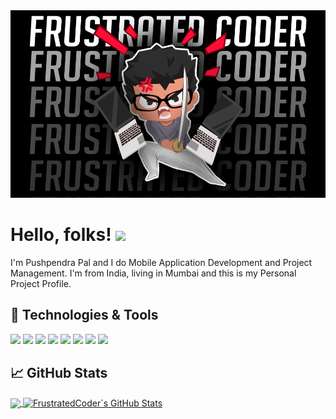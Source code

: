 <img src="https://github.com/frustrat3dcoder/cuddly-bassoon/blob/main/FCwall.jpeg" width="100%" height="300" />

# Hello, folks! <img src="https://raw.githubusercontent.com/MartinHeinz/MartinHeinz/master/wave.gif" width="30px">

I'm Pushpendra Pal and I do Mobile Application Development and Project Management. I'm from India, living in Mumbai and this is my Personal Project Profile. 

## 🔧 Technologies & Tools
![](https://img.shields.io/dart/v1?message=Dart&style=flat&logo=dart&logoColor=white&color=2bbc8a)
![](https://img.shields.io/badge/Editor-IntelliJ_IDEA-informational?style=flat&logo=intellij-idea&logoColor=white&color=2bbc8a)
![](https://img.shields.io/badge/Code-JavaScript-informational?style=flat&logo=javascript&logoColor=white&color=2bbc8a)
![](https://img.shields.io/badge/Code-Golang-informational?style=flat&logo=go&logoColor=white&color=2bbc8a)
![](https://img.shields.io/badge/Tools-PostgreSQL-informational?style=flat&logo=postgresql&logoColor=white&color=2bbc8a)
![](https://img.shields.io/badge/Tools-Docker-informational?style=flat&logo=docker&logoColor=white&color=2bbc8a)
![](https://img.shields.io/badge/Tools-Kubernetes-informational?style=flat&logo=kubernetes&logoColor=white&color=2bbc8a)
![](https://img.shields.io/badge/Tools-Red_Hat_OpenShift-informational?style=flat&logo=red-hat-open-shift&logoColor=white&color=2bbc8a)

## &#x1f4c8; GitHub Stats

<a href="https://github.com/frustrat3dcoder">
  <img align="center" src="https://github-readme-stats.vercel.app/api/top-langs/?username=frustrat3dcoder&hide=java,html,tex&title_color=ffffff&text_color=c9cacc&icon_color=2bbc8a&bg_color=1d1f21&langs_count=3" />
</a>
<a href="https://github.com/frustrat3dcoder">
  <img align="center" src="https://github-readme-stats.vercel.app/api?username=frustrat3dcoder&show_icons=true&line_height=27&count_private=true&title_color=ffffff&text_color=c9cacc&icon_color=2bbc8a&bg_color=1d1f21" alt="FrustratedCoder`s GitHub Stats" />
</a>




